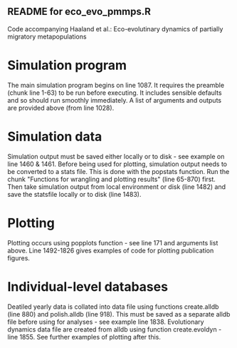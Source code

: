 ## README for eco_evo_pmmps.R ##
Code accompanying Haaland et al.: Eco-evolutinary dynamics of partially migratory metapopulations

# Simulation program #
The main simulation program begins on line 1087. It requires the preamble (chunk line 1-63) to be run before executing.
It includes sensible defaults and so should run smoothly immediately.
A list of arguments and outputs are provided above (from line 1028).

# Simulation data #
Simulation output must be saved either locally or to disk - see example on line 1460 & 1461.
Before being used for plotting, simulation output needs to be converted to a stats file.
This is done with the popstats function. Run the chunk "Functions for wrangling and plotting results" (line 65-870) first.
Then take simulation output from local environment or disk (line 1482) and save the statsfile locally or to disk (line 1483).

# Plotting #
Plotting occurs using popplots function - see line 171 and arguments list above.
Line 1492-1826 gives examples of code for plotting publication figures.

# Individual-level databases #
Deatiled yearly data is collated into data file using functions create.alldb (line 880) and polish.alldb (line 918). 
This must be saved as a separate alldb file before using for analyses - see example line 1838.
Evolutionary dynamics data file are created from alldb using function create.evoldyn - line 1855.
See further examples of plotting after this.

